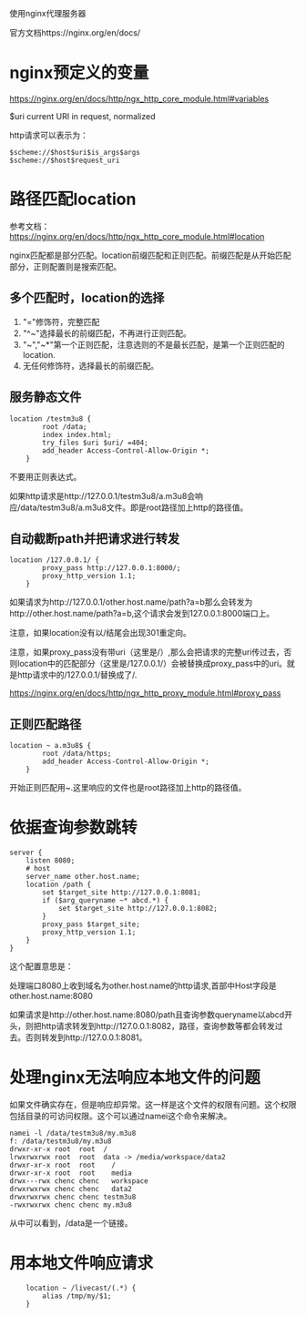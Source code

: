 使用nginx代理服务器

官方文档https://nginx.org/en/docs/

# nginx预定义的变量

https://nginx.org/en/docs/http/ngx_http_core_module.html#variables

$uri current URI in request, normalized

http请求可以表示为：

```nginx
$scheme://$host$uri$is_args$args
$scheme://$host$request_uri
```

# 路径匹配location

参考文档：https://nginx.org/en/docs/http/ngx_http_core_module.html#location

nginx匹配都是部分匹配。location前缀匹配和正则匹配。前缀匹配是从开始匹配部分，正则配置则是搜索匹配。

## 多个匹配时，location的选择

1. "="修饰符，完整匹配
2. "^~"选择最长的前缀匹配，不再进行正则匹配。
3. "~","~*"第一个正则匹配，注意选则的不是最长匹配，是第一个正则匹配的location.
4. 无任何修饰符，选择最长的前缀匹配。

## 服务静态文件

```nginx
location /testm3u8 {
        root /data;
        index index.html;
        try_files $uri $uri/ =404;
        add_header Access-Control-Allow-Origin *;
    }
```

不要用正则表达式。

如果http请求是http://127.0.0.1/testm3u8/a.m3u8会响应/data/testm3u8/a.m3u8文件。即是root路径加上http的路径值。

## 自动截断path并把请求进行转发

```
location /127.0.0.1/ {
        proxy_pass http://127.0.0.1:8000/;
        proxy_http_version 1.1;
    }

```

如果请求为http://127.0.0.1/other.host.name/path?a=b那么会转发为http://other.host.name/path?a=b,这个请求会发到127.0.0.1:8000端口上。

注意，如果location没有以/结尾会出现301重定向。

注意，如果proxy_pass没有带uri（这里是/）,那么会把请求的完整uri传过去，否则location中的匹配部分（这里是/127.0.0.1/）会被替换成proxy_pass中的uri。就是http请求中的/127.0.0.1/替换成了/.

https://nginx.org/en/docs/http/ngx_http_proxy_module.html#proxy_pass

## 正则匹配路径

```
location ~ a.m3u8$ {
        root /data/https;
        add_header Access-Control-Allow-Origin *;
    }

```

开始正则匹配用~.这里响应的文件也是root路径加上http的路径值。

# 依据查询参数跳转

```nginx
server {
    listen 8080;
    # host
    server_name other.host.name;
    location /path {
        set $target_site http://127.0.0.1:8081;
        if ($arg_queryname ~* abcd.*) {
            set $target_site http://127.0.0.1:8082;
        }
        proxy_pass $target_site;
        proxy_http_version 1.1;
    }
}
```

这个配置意思是：

处理端口8080上收到域名为other.host.name的http请求,首部中Host字段是other.host.name:8080

如果请求是http://other.host.name:8080/path且查询参数queryname以abcd开头，则把http请求转发到http://127.0.0.1:8082，路径，查询参数等都会转发过去。否则转发到http://127.0.0.1:8081。

# 处理nginx无法响应本地文件的问题

如果文件确实存在，但是响应却异常。这一样是这个文件的权限有问题。这个权限包括目录的可访问权限。这个可以通过namei这个命令来解决。

```shell
namei -l /data/testm3u8/my.m3u8 
f: /data/testm3u8/my.m3u8
drwxr-xr-x root  root  /
lrwxrwxrwx root  root  data -> /media/workspace/data2
drwxr-xr-x root  root    /
drwxr-xr-x root  root    media
drwx---rwx chenc chenc   workspace
drwxrwxrwx chenc chenc   data2
drwxrwxrwx chenc chenc testm3u8
-rwxrwxrwx chenc chenc my.m3u8
```

从中可以看到，/data是一个链接。

# 用本地文件响应请求

```nginx
    location ~ /livecast/(.*) {
    	alias /tmp/my/$1;
    }
```



